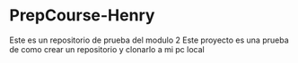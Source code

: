 # PrepCourse-Henry
Este es un repositorio de prueba del modulo 2
Este proyecto es una prueba de como crear un repositorio y clonarlo a mi pc local
